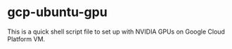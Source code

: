 # gcp-ubuntu-gpu
This is a quick shell script file to set up with NVIDIA GPUs on Google Cloud Platform VM.
